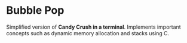 # Bubble Pop
Simplified version of **Candy Crush in a terminal**.
Implements important concepts such as dynamic memory allocation and stacks using C.

